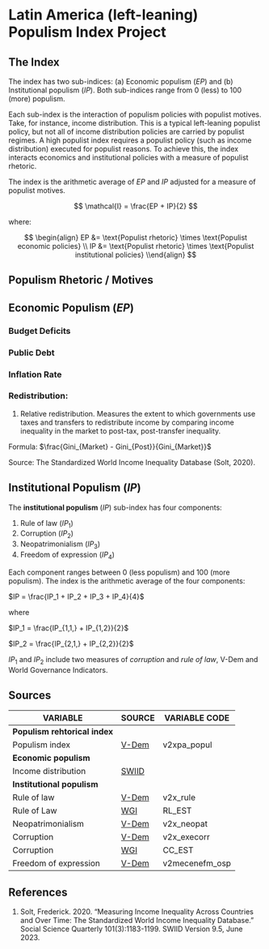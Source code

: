 # Latin America (left-leaning) Populism Index Project

## The Index
The index has two sub-indices: (a) Economic populism $(EP)$ and (b) Institutional populism $(IP)$. Both sub-indices range from 0 (less) to 100 (more) populism.

Each sub-index is the interaction of populism policies with populist motives. Take, for instance, income distribution. This is a typical left-leaning populist policy, but not all of income distribution policies are carried by populist regimes. A high populist index requires a populist policy (such as income distribution) executed for populist reasons. To achieve this, the index interacts economics and institutional policies with a measure of populist rhetoric.

The index is the arithmetic average of $EP$ and $IP$ adjusted for a measure of populist motives.

$$
\mathcal{I} = \frac{EP + IP}{2}
$$

where:

$$
\begin{align}
EP &= \text{Populist rhetoric} \times \text{Populist economic policies} \\
IP &= \text{Populist rhetoric} \times \text{Populist institutional policies}
\\end{align}
$$

## Populism Rhetoric / Motives

## Economic Populism $(EP)$

### Budget Deficits

### Public Debt

### Inflation Rate

### Redistribution:

1) Relative redistribution. Measures the extent to which governments use taxes and transfers to redistribute income by comparing income inequality in the market to post-tax, post-transfer inequality.

Formula: $\frac{Gini_{Market} - Gini_{Post}}{Gini_{Market}}$

Source: The Standardized World Income Inequality Database (Solt, 2020). 

## Institutional Populism $(IP)$

The **institutional populism** $(IP)$ sub-index has four components:
1. Rule of law $(IP_1)$
2. Corruption $(IP_2)$
3. Neopatrimonialism $(IP_3)$
4. Freedom of expression $(IP_4)$

Each component ranges between 0 (less populism) and 100 (more populism). The index is the arithmetic average of the four components:  

$IP = \frac{IP_1 + IP_2 + IP_3 + IP_4}{4}$

where  

$IP_1 = \frac{IP_{1,1,} + IP_{1,2}}{2}$  

$IP_2 = \frac{IP_{2,1,} + IP_{2,2}}{2}$

$IP_1$ and $IP_2$ include two measures of *corruption* and *rule of law*, V-Dem and World Governance Indicators.



## Sources

| VARIABLE                      | SOURCE         | VARIABLE CODE  |
| ----------------------------- | -------------  | -------------- |
| **Populism rehtorical index** |                |                |
| Populism index                | [V-Dem][VDEM2] | v2xpa_popul    |
| **Economic populism**         |                |                |
| Income distribution           | [SWIID][SWIID] |                |
| **Institutional populism**    |                |                |
| Rule of law                   | [V-Dem][VDEM1] | v2x_rule       |
| Rule of Law                   | [WGI][WGI]     | RL_EST         |
| Neopatrimonialism             | [V-Dem][VDEM1] | v2x_neopat     |
| Corruption                    | [V-Dem][VDEM1] | v2x_execorr    |
| Corruption                    | [WGI][WGI]     | CC_EST         |
| Freedom of expression         | [V-Dem][VDEM1] | v2mecenefm_osp |




## References 
1. Solt, Frederick. 2020. “Measuring Income Inequality Across Countries and Over Time: The Standardized World Income Inequality Database.” Social Science Quarterly 101(3):1183-1199. SWIID Version 9.5, June 2023.



<!-- HYPERLINKS -->
[SWIID]: <https://fsolt.org/swiid/>

[VDEM1]: <https://www.v-dem.net/data/the-v-dem-dataset/>
[VDEM2]: <https://v-dem.net/data/v-party-dataset/>

[WGI]: <https://info.worldbank.org/governance/wgi/>

